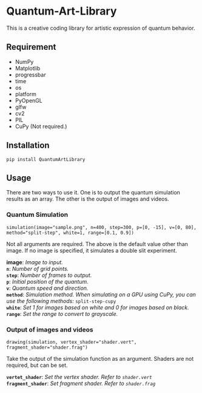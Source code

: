 # Quantum-Art-Library
This is a creative coding library for artistic expression of quantum behavior.

## Requirement
* NumPy
* Matplotlib
* progressbar
* time
* os
* platform
* PyOpenGL
* glfw
* cv2
* PIL
* CuPy (Not required.)

## Installation
```
pip install QuantumArtLibrary
```

## Usage
There are two ways to use it. One is to output the quantum simulation results as an array. The other is the output of images and videos.

### Quantum Simulation
```
simulation(image="sample.png", n=400, step=300, p=[0, -15], v=[0, 80], method="split-step", white=1, range=[0.1, 0.9])
```

Not all arguments are required. The above is the default value other than image. If no image is specified, it simulates a double slit experiment.

**image**: *Image to input.*<br>
**`n`**: *Number of grid points.*<br>
**`step`**: *Number of frames to output.*<br>
**`p`**: *Initial position of the quantum.*<br>
**`v`**: *Quantum speed and direction.*<br>
**`method`**: *Simulation method. When simulating on a GPU using CuPy, you can use the following methods:* `split-step-cupy`<br>
**`white`**: *Set 1 for images based on white and 0 for images based on black.*<br>
**`range`**: *Set the range to convert to grayscale.*


### Output of images and videos
```
drawing(simulation, vertex_shader="shader.vert", fragment_shader="shader.frag")
```

Take the output of the simulation function as an argument. Shaders are not required, but can be set.

**`vertet_shader`**: *Set the vertex shader. Refer to `shader.vert`*<br>
**`fragment_shader`**: *Set fragment shader. Refer to `shader.frag`*
